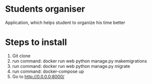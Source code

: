 # Students organiser
Application, which helps student to organize his time better
# Steps to install
1. Git clone
2. run command: docker run web python manage.py makemigrations
3. run command: docker run web python manage.py migrate
4. run command: docker-compose up
5. Go to http://0.0.0.0:8000/
